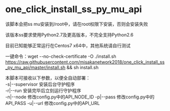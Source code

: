 # one_click_install_ss_py_mu_api

该脚本会把ss mu安装到/root中，请在root权限下安装，否则会安装失败

该版本ss要求使用Python2.7及更高版本，不完全支持Python2.6

目前已知能够正常运行在Centos7 x64中，其他系统请自行测试

一键命令：wget --no-check-certificate -O ./install.sh https://raw.githubusercontent.com/misakanetwork2018/one_click_install_ss_py_mu_api/master/install.sh && sh install.sh

本脚本可接收以下参数，以便全自动部署：  
-s|--supervisor  安装后台守护程序  
-r|--run 安装完毕后立刻运行守护程序  
-n|--node 修改config.py中的API_NODE_ID 
-p|--pass 修改config.py中的API_PASS
-u|--url 修改config.py中的API_URL
